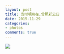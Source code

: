 ```yaml
---
layout: post
title: 当时明月在,曾照彩云归
date: 2015-11-29
categories:
- photos
comments: true
---
```


![](http://urbem.github.io/images/one/once.jpg)
